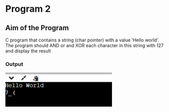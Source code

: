 # Program 2

## Aim of the Program

C program that contains a string (char pointer) with a value ‘Hello world’. The
program should AND or and XOR each character in this string with 127 and display the
result

### Output

![output](program2_Output.png)

